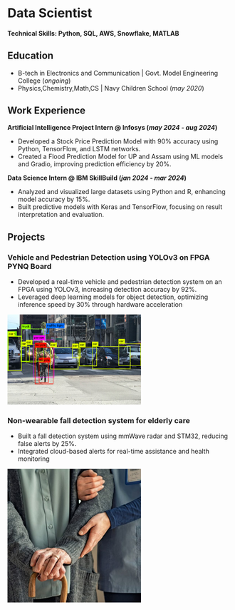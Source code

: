 # Data Scientist

#### Technical Skills: Python, SQL, AWS, Snowflake, MATLAB

## Education
- B-tech in Electronics and Communication | Govt. Model Engineering College (_ongoing_)								       		
- Physics,Chemistry,Math,CS	| Navy Children School (_may 2020_)	 			        	


## Work Experience
**Artificial Intelligence Project Intern @ Infosys (_may 2024 - aug 2024_)**
- Developed a Stock Price Prediction Model with 90% accuracy using Python, TensorFlow, and LSTM networks.
- Created a Flood Prediction Model for UP and Assam using ML models and Gradio, improving prediction efficiency by
 20%.

**Data Science Intern @ IBM SkillBuild (_jan 2024 - mar 2024_)**
-  Analyzed and visualized large datasets using Python and R, enhancing model accuracy by 15%.
- Built predictive models with Keras and TensorFlow, focusing on result interpretation and evaluation.

## Projects
###  Vehicle and Pedestrian Detection using YOLOv3 on FPGA PYNQ Board 

 - Developed a real-time vehicle and pedestrian detection system on an FPGA using YOLOv3, increasing detection
 accuracy by 92%.
- Leveraged deep learning models for object detection, optimizing inference speed by 30% through hardware
 acceleration 

<img src="/assets/2.png" alt="yolo pynq-z2" width="300"/>

### Non-wearable fall detection system for elderly care

- Built a fall detection system using mmWave radar and STM32, reducing false alerts by 25%.
- Integrated cloud-based alerts for real-time assistance and health monitoring


<img src="/assets/1.jpg" alt="Elderly Care System" width="300"/>
